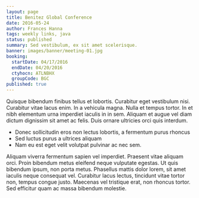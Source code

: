 ```yaml
---
layout: page
title: Benitez Global Conference
date: 2016-05-24
author: Frances Hanna
tags: weekly links, java
status: published
summary: Sed vestibulum, ex sit amet scelerisque.
banner: images/banner/meeting-01.jpg
booking:
  startDate: 04/17/2016
  endDate: 04/20/2016
  ctyhocn: ATLNBHX
  groupCode: BGC
published: true
---
```

Quisque bibendum finibus tellus et lobortis. Curabitur eget vestibulum nisi. Curabitur vitae lacus enim. In a vehicula magna. Nulla et tempus tortor. In et nibh elementum urna imperdiet iaculis in in sem. Aliquam et augue vel diam dictum dignissim sit amet ac felis. Duis ornare ultricies orci quis interdum.

* Donec sollicitudin eros non lectus lobortis, a fermentum purus rhoncus
* Sed luctus purus a ultrices aliquam
* Nam eu est eget velit volutpat pulvinar ac nec sem.

Aliquam viverra fermentum sapien vel imperdiet. Praesent vitae aliquam orci. Proin bibendum metus eleifend neque vulputate egestas. Ut quis bibendum ipsum, non porta metus. Phasellus mattis dolor lorem, sit amet iaculis neque consequat vel. Curabitur lacus lectus, tincidunt vitae tortor non, tempus congue justo. Maecenas vel tristique erat, non rhoncus tortor. Sed efficitur quam ac massa bibendum molestie.
